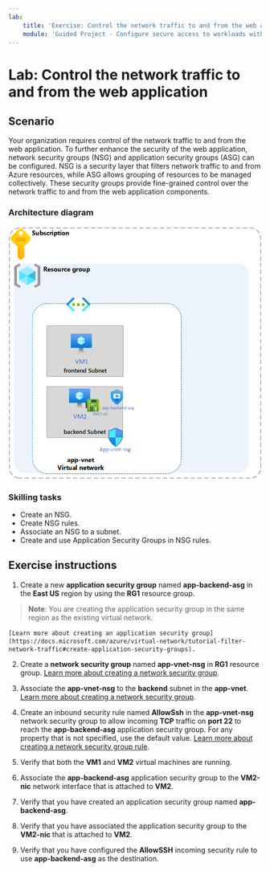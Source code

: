 ```yaml
---
lab:
    title: 'Exercise: Control the network traffic to and from the web application'
    module: 'Guided Project - Configure secure access to workloads with Azure virtual networking services'
---
```


# Lab: Control the network traffic to and from the web application


## Scenario

Your organization requires control of the network traffic to and from the web application. To further enhance the security of the web application, network security groups (NSG) and application security groups (ASG) can be configured. NSG is a security layer that filters network traffic to and from Azure resources, while ASG allows grouping of resources to be managed collectively. These security groups provide fine-grained control over the network traffic to and from the web application components.


### Architecture diagram

![Diagram that shows one ASG and NSG associated to a virtual network.](../Media/task-2.png)

### Skilling tasks
- Create an NSG.
- Create NSG rules.
- Associate an NSG to a subnet.
- Create and use Application Security Groups in NSG rules.

## Exercise instructions

1. Create a new **application security group** named **app-backend-asg** in the **East US** region by using the **RG1** resource group.

>**Note**: You are creating the application security group in the same region as the existing virtual network. 

    [Learn more about creating an application security group](https://docs.microsoft.com/azure/virtual-network/tutorial-filter-network-traffic#create-application-security-groups).

2. Create a **network security group** named **app-vnet-nsg** in **RG1** resource group. [Learn more about creating a network security group](https://docs.microsoft.com/azure/virtual-network/tutorial-filter-network-traffic#create-a-network-security-group).

3. Associate the **app-vnet-nsg** to the **backend** subnet in the **app-vnet**. [Learn more about creating a network security group](https://docs.microsoft.com/azure/virtual-network/tutorial-filter-network-traffic#create-a-network-security-group).

4. Create an inbound security rule named **AllowSsh** in the **app-vnet-nsg** network security group to allow incoming **TCP** traffic on **port 22** to reach the **app-backend-asg** application security group. For any property that is not specified, use the default value. [Learn more about creating a network security group rule](https://docs.microsoft.com/azure/virtual-network/tutorial-filter-network-traffic#create-a-network-security-group).

5. Verify that both the **VM1** and **VM2** virtual machines are running.

6. Associate the **app-backend-asg** application security group to the **VM2-nic** network interface that is attached to **VM2**.

7. Verify that you have created an application security group named **app-backend-asg**.

8. Verify that you have associated the application security group to the **VM2-nic** that is attached to **VM2**.

9. Verify that you have configured the **AllowSSH** incoming security rule to use **app-backend-asg** as the destination.
